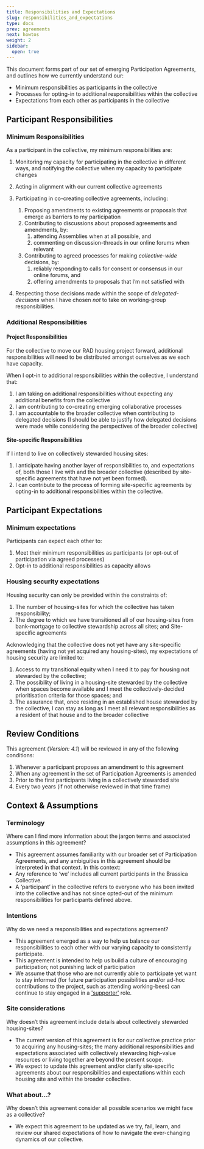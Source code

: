 ```yaml
---
title: Responsibilities and Expectations
slug: responsibilities_and_expectations
type: docs
prev: agreements
next: howtos
weight: 2
sidebar:
  open: true
---
```


This document forms part of our set of emerging Participation Agreements, and outlines how we currently understand our:
* Minimum responsibilities as participants in the collective
* Processes for opting-in to additional responsibilities within the collective
* Expectations from each other as participants in the collective

## Participant Responsibilities
### Minimum Responsibilities
As a participant in the collective, my minimum responsibilities are:
1. Monitoring my capacity for participating in the collective in different ways, and notifying the collective when my capacity to participate changes
2. Acting in alignment with our current collective agreements
3. Participating in co-creating collective agreements, including:
    1. Proposing amendments to existing agreements or proposals that emerge as barriers to my participation
    3. Contributing to discussions about proposed agreements and amendments, by:
        1. attending Assemblies when at all possible, and
        2. commenting on discussion-threads in our online forums when relevant
    3. Contributing to agreed processes for making *collective-wide* decisions, by:
        1. reliably responding to calls for consent or consensus in our online forums, and
        2. offering amendments to proposals that I’m not satisfied with

4. Respecting those decisions made within the scope of *delegated-decisions* when I have chosen *not* to take on working-group responsibilities.

### Additional Responsibilities

#### Project Responsibilities
For the collective to move our RAD housing project forward, additional responsibilities will need to be distributed amongst ourselves as we each have capacity.

When I opt-in to additional responsibilities within the collective, I understand that:
1. I am taking on additional responsibilities without expecting any additional benefits from the collective
2. I am contributing to co-creating emerging collaborative processes
3. I am accountable to the broader collective when contributing to delegated decisions (I should be able to justify how delegated decisions were made while considering the perspectives of the broader collective)

#### Site-specific Responsibilities
If I intend to live on collectively stewarded housing sites:
1. I anticipate having another layer of responsibilities to, and expectations of, both those I live with and the broader collective (described by site-specific agreements that have not yet been formed).
2. I can contribute to the process of forming site-specific agreements by opting-in to additional responsibilities within the collective.


## Participant Expectations

### Minimum expectations
Participants can expect each other to:
1. Meet their minimum responsibilities as participants (or opt-out of participation via agreed processes)
2. Opt-in to additional responsibilities as capacity allows

### Housing security expectations
Housing security can only be provided within the constraints of:
1. The number of housing-sites for which the collective has taken responsibility;
2. The degree to which we have transitioned all of our housing-sites from bank-mortgage to collective stewardship across all sites; and
Site-specific agreements

Acknowledging that the collective does not yet have any site-specific agreements (having not yet acquired any housing-sites), my expectations of housing security are limited to:
1. Access to my transitional equity when I need it to pay for housing not stewarded by the collective;
2. The possibility of living in a housing-site stewarded by the collective when spaces become available and I meet the collectively-decided prioritisation criteria for those spaces; and
3. The assurance that, once residing in an established house stewarded by the collective, I can stay as long as I meet all relevant responsibilities as a resident of that house and to the broader collective

## Review Conditions
This agreement (*Version: 4.1*) will be reviewed in any of the following conditions:
1. Whenever a participant proposes an amendment to this agreement
2. When any agreement in the set of Participation Agreements is amended
3. Prior to the first participants living in a collectively stewarded site
4. Every two years (if not otherwise reviewed in that time frame)

## Context & Assumptions

### Terminology
Where can I find more information about the jargon terms and associated assumptions in this agreement?
* This agreement assumes familiarity with our broader set of Participation Agreements, and any ambiguities in this agreement should be interpreted in that context. In this context:
* Any reference to ‘we’ includes all current participants in the Brassica Collective.
* A ‘participant’ in the collective refers to everyone who has been invited into the collective and has not since opted-out of the minimum responsibilities for participants defined above.

### Intentions
Why do we need a responsibilities and expectations agreement?
* This agreement emerged as a way to help us balance our responsibilities to each other with our varying capacity to consistently participate.
* This agreement is intended to help us build a culture of encouraging participation; not punishing lack of participation
* We assume that those who are not currently able to participate yet want to stay informed (for future participation possibilities and/or ad-hoc contributions to the project, such as attending working-bees) can continue to stay engaged in a ['supporter'](supporters/) role.

### Site considerations
Why doesn’t this agreement include details about collectively stewarded housing-sites?
* The current version of this agreement is for our collective practice prior to acquiring any housing-sites; the many additional responsibilities and expectations associated with collectively stewarding high-value resources or living together are beyond the present scope.
* We expect to update this agreement and/or clarify site-specific agreements about our responsibilities and expectations within each housing site and within the broader collective.

### What about...?
Why doesn’t this agreement consider all possible scenarios we might face as a collective?
* We expect this agreement to be updated as we try, fail, learn, and review our shared expectations of how to navigate the ever-changing dynamics of our collective.
